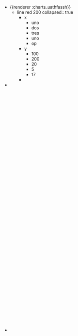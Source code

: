 - {{renderer :charts_uathfassh}}
	- line red 200
	  collapsed:: true
		- x
			- uno
			- dos
			- tres
			- uno
			- op
		- y
			- 100
			- 200
			- 20
			- 5
			- 17
		-
-
-
  <object data="G:/Mi unidad/Autosync/Logmy/NewLog/assets/Theory Based Working Paper" type="application/pdf" width="100%" height="800px"></object>